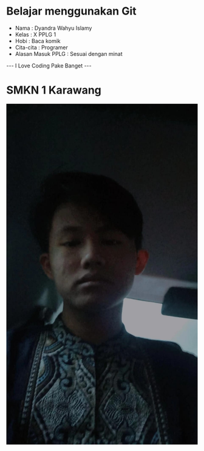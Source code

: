 # Belajar menggunakan Git

- Nama              : Dyandra Wahyu Islamy
- Kelas             : X PPLG 1
- Hobi              : Baca komik
- Cita-cita         : Programer
- Alasan Masuk PPLG : Sesuai dengan minat

--- I Love Coding Pake Banget ---

# SMKN 1 Karawang
![Neskar](img/Foto.jpeg)
